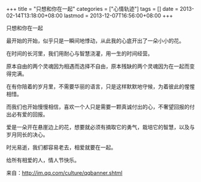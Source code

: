 +++
title = "只想和你在一起"
categories = ["心情轨迹"]
tags = []
date = 2013-02-14T13:18:00+08:00
lastmod = 2013-12-07T16:56:00+08:00
+++



只想和你在一起

最开始的开始，似乎只是一瞬间地悸动，从此我的心底开出了一朵小小的花。

在时间的长河里，我们用耐心与智慧浇灌，用一生的时间经营。

原本自由的两个灵魂因为相遇而选择不自由，原本残缺的两个灵魂因为在一起而变得完满。

在有你陪着的岁月里，不需要华丽的语言，只是这样默默地守候，为着彼此的惺惺相惜。

而我们也开始慢慢相信，喜欢一个人只是需要一颗真诚付出的心，不奢望回报的付出必有爱的回报。

爱是一朵开在悬崖边上的花，想要就必须有摘取它的勇气，栽培它的智慧，以及与岁月同长的决心。

时光易逝，我们都容易老去，相爱就要在一起。

给所有相爱的人，情人节快乐。

来自：http://im.qq.com/culture/qqbanner.shtml